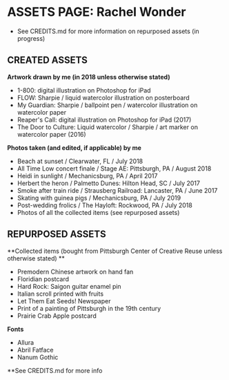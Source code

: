 # ASSETS PAGE: Rachel Wonder
* See CREDITS.md for more information on repurposed assets (in progress)

## CREATED ASSETS
**Artwork drawn by me (in 2018 unless otherwise stated)**
* 1-800: digital illustration on Photoshop for iPad
* FLOW: Sharpie / liquid watercolor illustration on posterboard
* My Guardian: Sharpie / ballpoint pen / watercolor illustration on watercolor paper
* Reaper's Call: digital illustration on Photoshop for iPad (2017)
* The Door to Culture: Liquid watercolor / Sharpie / art marker on watercolor paper (2016)

	
**Photos taken (and edited, if applicable) by me**
* Beach at sunset / Clearwater, FL / July 2018
* All Time Low concert finale / Stage AE: Pittsburgh, PA / August 2018
* Heidi in sunlight / Mechanicsburg, PA / April 2017
* Herbert the heron / Palmetto Dunes: Hilton Head, SC / July 2017
* Smoke after train ride / Strausberg Railroad: Lancaster, PA / June 2017
* Skating with guinea pigs / Mechanicsburg, PA / July 2019
* Post-wedding frolics / The Hayloft: Rockwood, PA / July 2018
* Photos of all the collected items (see repurposed assets) 

## REPURPOSED ASSETS

**Collected items (bought from Pittsburgh Center of Creative Reuse unless otherwise stated) ** 
* Premodern Chinese artwork on hand fan
* Floridian postcard
* Hard Rock: Saigon guitar enamel pin
* Italian scroll printed with fruits
* Let Them Eat Seeds! Newspaper
* Print of a painting of Pittsburgh in the 19th century
* Prairie Crab Apple postcard

**Fonts**
* Allura
* Abril Fatface
* Nanum Gothic
	

**See CREDITS.md for more info
